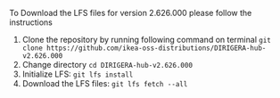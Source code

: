 To Download the LFS files for version 2.626.000 please follow the instructions

1. Clone the repository by running following command on terminal `git clone https://github.com/ikea-oss-distributions/DIRIGERA-hub-v2.626.000`
2. Change directory `cd DIRIGERA-hub-v2.626.000`
3. Initialize LFS: `git lfs install`
4. Download the LFS files: `git lfs fetch --all`
